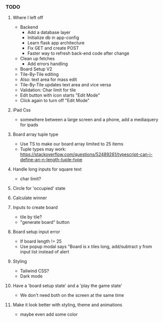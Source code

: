 ### TODO

1. Where I left off

   - Backend
     - Add a database layer
     - Initialize db in app-config
     - Learn flask app architecture
     - Fix GET and create POST
     - Faster way to refresh back-end code after change
   - Clean up fetches
     - Add errors handling
   - Board Setup V2
   - Tile-By-Tile editing
   - Also: text area for mass edit
   - Tile-By-Tile updates text area and vice versa
   - Validation: Char limit for tile
   - Edit button with icon starts "Edit Mode"
   - Click again to turn off "Edit Mode"

1. iPad Css
   - somewhere between a large screen and a phone, add a mediaquery for ipads
1. Board array tuple type
   - Use TS to make our board array limited to 25 items
   - Tuple types may work: https://stackoverflow.com/questions/52489261/typescript-can-i-define-an-n-length-tuple-type
1. Handle long inputs for square text
   - char limit?
1. Circle for 'occupied' state
1. Calculate winner
1. Inputs to create board
   - tile by tile?
   - "generate board" button
1. Board setup input error
   - If board length != 25
   - Use popup modal says "Board is x tiles long, add/subtract y from input list instead of alert
1. Styling
   - Tailwind CSS?
   - Dark mode
1. Have a 'board setup state' and a 'play the game state'
   - We don't need both on the screen at the same time
1. Make it look better with styling, theme and animations
   - maybe even add some color
